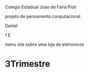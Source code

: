 
Colegio Estadual Joao de Faria Pioli

projeto de pensamento conputacional

Daniel

1 E

menu site sobre uma loja de eletronicos

# 3Trimestre
